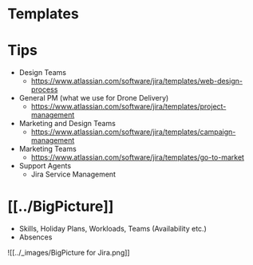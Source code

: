 # Templates

# Tips
- Design Teams
	- https://www.atlassian.com/software/jira/templates/web-design-process
- General PM (what we use for Drone Delivery)
	- https://www.atlassian.com/software/jira/templates/project-management
- Marketing and Design Teams
	- https://www.atlassian.com/software/jira/templates/campaign-management
- Marketing Teams
	- https://www.atlassian.com/software/jira/templates/go-to-market
- Support Agents
	- Jira Service Management

# [[../BigPicture]]

- Skills, Holiday Plans, Workloads, Teams (Availability etc.)
- Absences

![[../_images/BigPicture for Jira.png]]